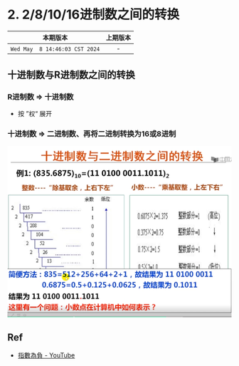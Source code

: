 # 2. 2/8/10/16进制数之间的转换

|本期版本|上期版本
|:---:|:---:
`Wed May  8 14:46:03 CST 2024` | -

## 十进制数与R进制数之间的转换

### R进制数 => 十进制数

* 按 ”权“ 展开

### 十进制数 => 二进制数、再将二进制转换为16或8进制


<img src="./01.png" />

## Ref

* [指數為負 - YouTube](https://www.youtube.com/watch?v=Us-8Mik_ONY&list=PLSMlGYT5yLXH63cbYdh6Y7dj-dBWiKrq8&index=14)